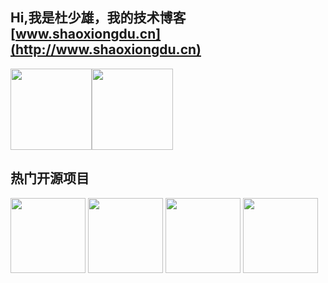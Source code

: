 ## Hi,我是杜少雄，我的技术博客[www.shaoxiongdu.cn](http://www.shaoxiongdu.cn)

<img height="130px" src="https://github-readme-stats.vercel.app/api?custom_title=项目统计&username=shaoxiongdu&hide_border=false&show_icons=true&include_all_commits=true&count_private=true&theme=buefy&locale=cn&line_height=20" /><img height="130px" src="https://github-readme-stats.vercel.app/api/top-langs/?custom_title=编程语言&username=shaoxiongdu&exclude_repo =blog&hide_border=false&line_height=20&theme=buefy&layout=compact&locale=cn" />

## 热门开源项目
<a href='https://github.com/shaoxiongdu/blog'><img height='120px' src='https://github-readme-stats.vercel.app/api/pin/?username=shaoxiongdu&repo=blog&theme=flag-india'></a>
<a href='https://github.com/shaoxiongdu/DataStructureForJava'><img height='120px' src='https://github-readme-stats.vercel.app/api/pin/?username=shaoxiongdu&repo=DataStructureForJava&theme=flag-india'></a>
<a href='https://github.com/shaoxiongdu/CompoterNetworks'><img height='120px' src='https://github-readme-stats.vercel.app/api/pin/?username=shaoxiongdu&repo=CompoterNetworks&theme=flag-india'></a>
<a href='https://github.com/shaoxiongdu/CompoterNetworks'><img height='120px' src='https://github-readme-stats.vercel.app/api/pin/?username=shaoxiongdu&repo=CSResource&theme=flag-india'></a>

